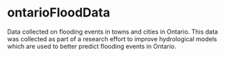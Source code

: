 # ontarioFloodData
Data collected on flooding events in towns and cities in Ontario. This data was collected as part of a research effort to improve hydrological models which are used to better predict flooding events in Ontario.
